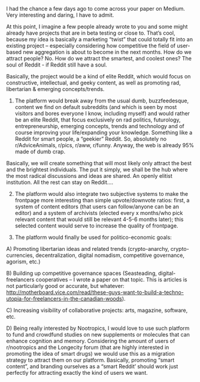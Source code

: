 I had the chance a few days ago to come across your paper on Medium. Very
interesting and daring, I have to admit.

At this point, I imagine a few people already wrote to you and some might
already have projects that are in beta testing or close to. That’s cool,
because my idea is basically a marketing “twist” that could totally fit into an
existing project – especially considering how competitive the field of
user-based new aggregation is about to become in the next months. How do we
attract people? No. How do we attract the smartest, and coolest ones? The soul
of Reddit - if Reddit still have a soul.

Basically, the project would be a kind of elite Reddit, which would focus on
constructive, intellectual, and geeky content, as well as promoting rad,
libertarian & emerging concepts/trends.

1) The platform would break away from the usual dumb, buzzfeedesque, content we
find on default subreddits (and which is seen by most visitors and bores
everyone I know, including myself) and would rather be an elite Reddit, that
focus exclusively on rad politics, futurology, entrepreneurship, emerging
concepts, trends and technology and of course improving your life/expanding
your knowledge. Something like a Reddit for smart people, a “geekier” Reddit.
So, absolutely no r/AdviceAnimals, r/pics, r/aww, r/funny.  Anyway, the web is
already 95% made of dumb crap.

Basically, we will create something that will most likely only attract the best
and the brightest individuals. The put it simply, we shall be the hub where the
most radical discussions and ideas are shared. An openly elitist institution.
All the rest can stay on Reddit….

2) The platform would also integrate two subjective systems to make the
frontpage more interesting than simple upvote/downvote ratios: first, a system
of content editors (that users can follow/anyone can be an editor) and a system
of archivists (elected every x months/who pick relevant content that would
still be relevant 4-5-6 months later); this selected content would serve to
increase the quality of frontpage.

3) The platform would finally be used for politico-economic goals:

A) Promoting libertarian ideas and related trends (crypto-anarchy,
crypto-currencies, decentralization, digital nomadism, competitive governance,
agorism, etc.)

B) Building up competitive governance spaces (Seasteading, digital-freelancers
cooperatives – I wrote a paper on that topic. This is articles is not
particularly good or accurate, but whatever:
http://motherboard.vice.com/read/these-guys-want-to-build-a-techno-utopia-for-freelancers-in-the-canadian-woods).

C) Increasing visibility of collaborative projects: arts, magazine, software,
etc.

D) Being really interested by Nootropics, I would love to use such platform to
fund and crowdfund studies on new supplements or molecules that can enhance
cognition and memory. Considering the amount of users of r/nootropics and the
Longecity forum (that are highly interested in promoting the idea of smart
drugs) we would use this as a migration strategy to attract them on our
platform. Basically, promoting “smart content”, and branding ourselves as a
“smart Reddit’ should work just perfectly for attracting exactly the kind of
users we want.
